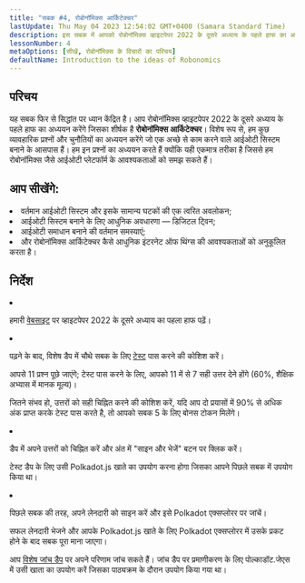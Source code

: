 ```yaml
---
title: "सबक #4, रोबोनॉमिक्स आर्किटेक्चर"
lastUpdate: Thu May 04 2023 12:54:02 GMT+0400 (Samara Standard Time)
description: इस सबक में आपको रोबोनॉमिक्स व्हाइटपेपर 2022 के दूसरे अध्याय के पहले हाफ का अध्ययन करने को मिलेगा जिसका शीर्षक है रोबोनॉमिक्स आर्किटेक्चर।
lessonNumber: 4
metaOptions: [सीखें, रोबोनॉमिक्स के विचारों का परिचय]
defaultName: Introduction to the ideas of Robonomics
---
```


## परिचय

यह सबक फिर से सिद्धांत पर ध्यान केंद्रित है। आप रोबोनॉमिक्स व्हाइटपेपर 2022 के दूसरे अध्याय के पहले हाफ का अध्ययन करेंगे जिसका शीर्षक है **रोबोनॉमिक्स आर्किटेक्चर**। विशेष रूप से, हम कुछ व्यावहारिक प्रश्नों और चुनौतियों का अध्ययन करेंगे जो एक अच्छे से काम करने वाले आईओटी सिस्टम बनाने के आसपास हैं। हम इन प्रश्नों का अध्ययन करते हैं क्योंकि यही एकमात्र तरीका है जिससे हम रोबोनॉमिक्स जैसे आईओटी प्लेटफॉर्म के आवश्यकताओं को समझ सकते हैं।

## आप सीखेंगे:

<List>

<li>
वर्तमान आईओटी सिस्टम और इसके सामान्य घटकों की एक त्वरित अवलोकन;
</li>

<li>
आईओटी सिस्टम बनाने के लिए आधुनिक अवधारणा — डिजिटल ट्विन;
</li>

<li>
आईओटी समाधान बनाने की वर्तमान समस्याएं;
</li>

<li>
और रोबोनॉमिक्स आर्किटेक्चर कैसे आधुनिक इंटरनेट ऑफ थिंग्स की आवश्यकताओं को अनुकूलित करता है।
</li>

</List>

## निर्देश

<List type="numbers">

<li>

हमारी [वेबसाइट](https://robonomics.network/architecture/) पर व्हाइटपेपर 2022 के दूसरे अध्याय का पहला हाफ पढ़ें।

</li>

<li>

पढ़ने के बाद, विशेष डैप में चौथे सबक के लिए [टेस्ट](https://lesson4.robonomics.academy/) पास करने की कोशिश करें।

आपसे 11 प्रश्न पूछे जाएंगे; टेस्ट पास करने के लिए, आपको 11 में से 7 सही उत्तर देने होंगे (60%, शैक्षिक अभ्यास में मानक मूल्य)।

जितने संभव हो, उत्तरों को सही चिह्नित करने की कोशिश करें, यदि आप दो प्रयासों में 90% से अधिक अंक प्राप्त करके टेस्ट पास करते है, तो आपको सबक 5 के लिए बोनस टोकन मिलेंगे।

</li>

<li>

डैप में अपने उत्तरों को चिह्नित करें और अंत में "साइन और भेजें" बटन पर क्लिक करें।

टेस्ट डैप के लिए उसी Polkadot.js खाते का उपयोग करना होगा जिसका आपने पिछले सबक में उपयोग किया था।

</li>

<li>

पिछले सबक की तरह, अपने लेनदारी को साइन करें और इसे Polkadot एक्सप्लोरर पर जांचें।

</li>
</List>


<Result>

सफल लेनदारी भेजने और आपके Polkadot.js खाते के लिए Polkadot एक्सप्लोरर में उसके प्रकट होने के बाद सबक पूरा माना जाएगा।

आप [विशेष जांच डैप](https://lk.robonomics.academy/) पर अपने परिणाम जांच सकते हैं। जांच डैप पर प्रमाणीकरण के लिए पोल्काडॉट.जेएस में उसी खाता का उपयोग करें जिसका पाठ्यक्रम के दौरान उपयोग किया गया था।

</Result>